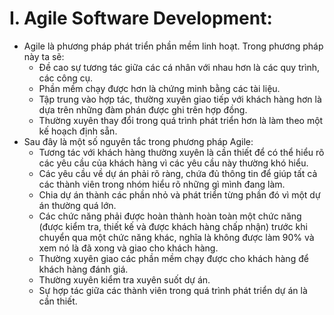 # I.	Agile Software Development:
  -	Agile là phương pháp phát triển phần mềm linh hoạt. Trong phương pháp này ta sẽ:
      + Đề cao sự tương tác giữa các cá nhân với nhau hơn là các quy trình, các công cụ.
      + Phần mềm chạy được hơn là chứng minh bằng các tài liệu.
      + Tập trung vào hợp tác, thường xuyên giao tiếp với khách hàng hơn là dựa trên những đàm phán được ghi trên hợp đồng.
      + Thường xuyên thay đổi trong quá trình phát triển hơn là làm theo một kế hoạch định sẵn.
  - Sau đây là một số nguyên tắc trong phương pháp Agile:
      + Tương tác với khách hàng thường xuyên là cần thiết để có thể hiểu rõ các yêu cầu của khách hàng vì các yêu cầu này thường khó hiểu.
      + Các yêu cầu về dự án phải rõ ràng, chứa đủ thông tin để giúp tất cả các thành viên trong nhóm hiểu rõ những gì mình đang làm.
      + Chia dự án thành các phần nhỏ và phát triển từng phần đó vì một dự án thường quá lớn.
      + Các chức năng phải được hoàn thành hoàn toàn một chức năng (được kiểm tra, thiết kế và được khách hàng chấp nhận) trước khi chuyển qua một chức năng khác, nghĩa là không được làm 90% và xem nó là đã xong và giao cho khách hàng.
      + Thường xuyên giao các phần mềm chạy được cho khách hàng để khách hàng đánh giá.
      + Thường xuyên kiểm tra xuyên suốt dự án.
      + Sự hợp tác giữa các thành viên trong quá trình phát triển dự án là cần thiết.
